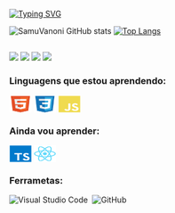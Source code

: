 [![Typing SVG](https://readme-typing-svg.herokuapp.com/?color=FF0&size=30&center=true&vCenter=true&width=1000&lines=Oi,+meu+nome+é+Samuel+Vanoni+e+tenho+19+anos;Sou+de+SP,+Taubaté;E+estudo+desenvolvimento+web+por+conta+própria;Seja+bem-vindo!+:%29)](https://git.io/typing-svg)
 
![SamuVanoni GitHub stats](https://github-readme-stats.vercel.app/api?username=SamuVanoni&show_icons=true&theme=highcontrast)
[![Top Langs](https://github-readme-stats.vercel.app/api/top-langs/?username=SamuVanoni&theme=highcontrast)](https://github.com/SamuVanoni/github-readme-stats)

##

<div> 
  <a href="https://wa.me/+5512996317649" target="_blank"><img src="https://img.shields.io/badge/WhatsApp-25D366?style=for-the-badge&logo=whatsapp&logoColor=white" target="_blank"></a>
  <a href="https://www.linkedin.com/in/samuelvanoni/" target="_blank"><img src="https://img.shields.io/badge/LinkedIn-0077B5?style=for-the-badge&logo=linkedin&logoColor=white" target="_blank"></a>
  <a href="https://instagram.com/samuvanoni" target="_blank"><img src="https://img.shields.io/badge/-Instagram-%23E4405F?style=for-the-badge&logo=instagram&logoColor=white" target="_blank"></a>
  <a href = "mailto:samu.prog00@gmail.com"><img src="https://img.shields.io/badge/-Gmail-%23333?style=for-the-badge&logo=gmail&logoColor=white" target="_blank"></a>
  
</div>

### Linguagens que estou aprendendo:
<div style="display: inline_block">
  <img align="center" alt="Rafa-HTML" height="30" width="40" src="https://raw.githubusercontent.com/devicons/devicon/master/icons/html5/html5-original.svg">
  <img align="center" alt="Rafa-CSS" height="30" width="40" src="https://raw.githubusercontent.com/devicons/devicon/master/icons/css3/css3-original.svg">
  <img align="center" alt="Rafa-Js" height="30" width="40" src="https://raw.githubusercontent.com/devicons/devicon/master/icons/javascript/javascript-plain.svg">
</div>
  
### Ainda vou aprender:
<div style="display: inline_block">
  <img align="center" alt="Rafa-Ts" height="30" width="40" src="https://raw.githubusercontent.com/devicons/devicon/master/icons/typescript/typescript-plain.svg">
  <img align="center" alt="Rafa-React" height="30" width="40" src="https://raw.githubusercontent.com/devicons/devicon/master/icons/react/react-original.svg">
</div>

### Ferrametas:
![Visual Studio Code](https://img.shields.io/badge/-Visual%20Studio%20Code-0D1117?style=for-the-badge&logo=visual-studio-code&logoColor=007ACC&labelColor=0D1117)&nbsp;
![GitHub](https://img.shields.io/badge/-GitHub-0D1117?style=for-the-badge&logo=github&labelColor=0D1117)&nbsp;
<!-- ![Git](https://img.shields.io/badge/-Git-0D1117?style=for-the-badge&logo=git&labelColor=0D1117)&nbsp; -->

